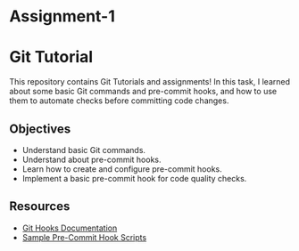 # Assignment-1

# Git Tutorial

This repository contains Git Tutorials and assignments! In this task, I learned about some basic Git commands and pre-commit hooks, and how to use them to automate checks before committing code changes.

## Objectives

- Understand basic Git commands.
- Understand about pre-commit hooks.
- Learn how to create and configure pre-commit hooks.
- Implement a basic pre-commit hook for code quality checks.

## Resources

- [Git Hooks Documentation](https://git-scm.com/docs/githooks)
- [Sample Pre-Commit Hook Scripts](https://github.com/pre-commit/pre-commit-hooks)


